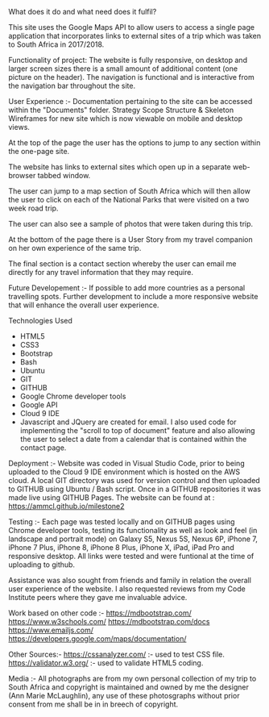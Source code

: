 What does it do and what need does it fulfil?

This site uses the Google Maps API to allow users to access a single page application that incorporates links to external sites of a trip which was taken to South Africa in 2017/2018.

Functionality of project:
The website is fully responsive, on desktop and larger screen sizes there is a small amount of additional content (one picture on the header).
The navigation is functional and is interactive from the navigation bar throughout the site.

User Experience :- 
Documentation pertaining to the site can be accessed within the "Documents" folder.
Strategy
Scope
Structure & Skeleton
Wireframes for new site which is now viewable on mobile and desktop views.

At the top of the page the user has the options to jump to any section within the one-page site.  

The website has links to external sites which open up in a separate web-browser tabbed window.

The user can jump to a map section of South Africa which will then allow the user to click on each of the National Parks that were visited on a two week road trip.

The user can also see a sample of photos that were taken during this trip.

At the bottom of the page there is a User Story from my travel companion on her own experience of the same trip.

The final section is a contact section whereby the user can email me directly for any travel information that they may require.

Future Developement :- 
If possible to add more countries as a personal travelling spots.  Further development to include a more responsive website that will enhance the overall user experience.  

Technologies Used
- HTML5
- CSS3
- Bootstrap
- Bash
- Ubuntu
- GIT
- GITHUB
- Google Chrome developer tools
- Google API
- Cloud 9 IDE
- Javascript and JQuery are created for email.  I also used code for implementing the "scroll to top of document" feature and also allowing the user to select a date from a calendar that is contained within the contact page.

Deployment :- 
Website was coded in Visual Studio Code, prior to being uploaded to the Cloud 9 IDE environment which is hosted on the AWS cloud.  A local GIT directory was used for version control and then uploaded to GITHUB using Ubuntu / Bash script. Once in a GITHUB repositories it was made live using GITHUB Pages. The website can be found at : https://ammcl.github.io/milestone2

Testing :- 
Each page was tested locally and on GITHUB pages using Chrome developer tools, testing its functionality as well as look and feel (in landscape and portrait mode) on Galaxy S5, Nexus 5S, Nexus 6P, iPhone 7, iPhone 7 Plus, iPhone 8, iPhone 8 Plus, iPhone X, iPad, iPad Pro and responsive desktop. All links were tested and were funtional at the time of uploading to github.

Assistance was also sought from friends and family in relation the overall user experience of the website.  I also requested reviews from my Code Institute peers where they gave me invaluable advice.

Work based on other code :- 
https://mdbootstrap.com/
https://www.w3schools.com/
https://mdbootstrap.com/docs
https://www.emailjs.com/
https://developers.google.com/maps/documentation/

Other Sources:- 
https://cssanalyzer.com/ :- used to test CSS file.
https://validator.w3.org/ :- used to validate HTML5 coding.


Media :- 
All photographs are from my own personal collection of my trip to South Africa and copyright is maintained and owned by me the designer (Ann Marie McLaughlin), any use of these photosgraphs without prior consent from me shall be in in breech of copyright.